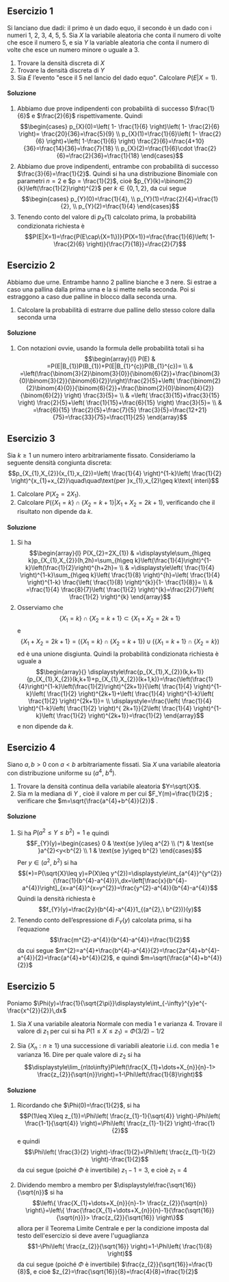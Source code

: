 ## Esercizio 1
Si lanciano due dadi: il primo è un dado equo, il secondo è un dado con i numeri 1, 2, 3, 4, 5, 5. Sia $X$ la variabile aleatoria che conta il numero di volte che esce il numero 5, e sia $Y$ la variable aleatoria che conta il numero di volte che esce un numero minore o uguale a 3.
1) Trovare la densità discreta di $X$
2) Trovare la densità discreta di $Y$
3) Sia $E$ l’evento "esce il 5 nel lancio del dado equo". Calcolare $P(E|X = 1)$.

#### Soluzione
1) Abbiamo due prove indipendenti con probabilità di successo $\frac{1}{6}$ e $\frac{2}{6}$ rispettivamente. Quindi $$\begin{cases}
p_{X}(0)=\left( 1- \frac{1}{6} \right)\left( 1- \frac{2}{6} \right)= \frac{20}{36}=\frac{5}{9} \\
p_{X}(1)=\frac{1}{6}\left( 1- \frac{2}{6} \right)+\left( 1-\frac{1}{6} \right) \frac{2}{6}=\frac{4+10}{36}=\frac{14}{36}=\frac{7}{18} \\
p_{X}(2)=\frac{1}{6}\cdot \frac{2}{6}=\frac{2}{36}=\frac{1}{18}
\end{cases}$$
2) Abbiamo due prove indipendenti, entrambe con probabilità di successo $\frac{3}{6}=\frac{1}{2}$. Quindi si ha una distribuzione Binomiale con parametri $n = 2$ e $p = \frac{1}{2}$, cioè $p_{Y}(k)=\binom{2}{k}\left(\frac{1}{2}\right)^{2}$  per $k\in\{0, 1, 2\}$, da cui segue $$\begin{cases}
p_{Y}(0)=\frac{1}{4}, \\
p_{Y}(1)=\frac{2}{4}=\frac{1}{2}, \\
p_{Y}(2)=\frac{1}{4}
\end{cases}$$
3) Tenendo conto del valore di $p_X(1)$ calcolato prima, la probabilità condizionata richiesta è $$P(E|X=1)=\frac{P(E\cap\{X=1\})}{P(X=1)}=\frac{\frac{1}{6}\left( 1-\frac{2}{6} \right)}{\frac{7}{18}}=\frac{2}{7}$$

## Esercizio 2
Abbiamo due urne. Entrambe hanno 2 palline bianche e 3 nere. Si estrae a caso una pallina dalla prima urna e la si mette nella seconda. Poi si estraggono a caso due palline in blocco dalla seconda urna.
1) Calcolare la probabilità di estrarre due palline dello stesso colore dalla seconda urna

#### Soluzione
1) Con notazioni ovvie, usando la formula delle probabilità totali si ha $$\begin{array}{l}
P(E) & =P(E|B_{1})P(B_{1})+P(E|B_{1}^{c})P(B_{1}^{c})= \\
 & =\left(\frac{\binom{3}{2}\binom{3}{0}}{\binom{6}{2}}+\frac{\binom{3}{0}\binom{3}{2}}{\binom{6}{2}}\right)\frac{2}{5}+\left( \frac{\binom{2}{2}\binom{4}{0}}{\binom{6}{2}}+\frac{\binom{2}{0}\binom{4}{2}}{\binom{6}{2}} \right) \frac{3}{5}= \\
 & =\left( \frac{3}{15}+\frac{3}{15} \right) \frac{2}{5}+\left( \frac{1}{15}+\frac{6}{15} \right) \frac{3}{5}= \\
 & =\frac{6}{15} \frac{2}{5}+\frac{7}{5} \frac{3}{5}=\frac{12+21}{75}=\frac{33}{75}=\frac{11}{25}
\end{array}$$

## Esercizio 3
Sia $k\geq1$ un numero intero arbitrariamente fissato. Consideriamo la seguente densità congiunta discreta:$$p_{X_{1},X_{2}}(x_{1},x_{2})=\left( \frac{1}{4} \right)^{1-k}\left( \frac{1}{2} \right)^{x_{1}+x_{2}}\quad\quad\text{per }x_{1},x_{2}\geq k\text{ interi}$$
1) Calcolare $P(X_2 = 2X_1)$.
2) Calcolare $P(\{X_1 = k\}\cap\{X_2=k+1\}|X_1+X_2=2k+1)$, verificando che il risultato non dipende da $k$.

#### Soluzione
1) Si ha $$\begin{array}{l}
P(X_{2}=2X_{1}) & =\displaystyle\sum_{h\geq k}p_{X_{1},X_{2}}(h,2h)=\sum_{h\geq k}\left(\frac{1}{4}\right)^{1-k}\left(\frac{1}{2}\right)^{h+2h}= \\
 & =\displaystyle\left( \frac{1}{4} \right)^{1-k}\sum_{h\geq k}\left( \frac{1}{8} \right)^{h}=\left( \frac{1}{4} \right)^{1-k} \frac{\left( \frac{1}{8} \right)^{k}}{1- \frac{1}{8}}= \\
 & =\frac{1}{4} \frac{8}{7}\left( \frac{1}{2} \right)^{k}=\frac{2}{7}\left( \frac{1}{2} \right)^{k}
\end{array}$$
2) Osserviamo che $$\{X_{1}=k\}\cap\{X_{2}=k+1\}\subset\{X_{1}+X_{2}=2k+1\}$$ e $$\{X_{1}+X_{2}=2k+1\}=(\{X_{1}=k\}\cap\{X_{2}=k+1\})\cup(\{X_{1}=k+1\}\cap \{X_{2}=k\})$$ed è una unione disgiunta. Quindi la probabilità condizionata richiesta è uguale a $$\begin{array}{}
\displaystyle\frac{p_{X_{1},X_{2}}(k,k+1)}{p_{X_{1},X_{2}}(k,k+1)+p_{X_{1},X_{2}}(k+1,k)}=\frac{\left(\frac{1}{4}\right)^{1-k}\left(\frac{1}{2}\right)^{2k+1}}{\left( \frac{1}{4} \right)^{1-k}\left( \frac{1}{2} \right)^{2k+1}+\left( \frac{1}{4} \right)^{1-k}\left( \frac{1}{2} \right)^{2k+1}}= \\
\displaystyle=\frac{\left( \frac{1}{4} \right)^{1-k}\left( \frac{1}{2} \right)^{ 2k+1}}{2\left( \frac{1}{4} \right)^{1-k}\left( \frac{1}{2} \right)^{2k+1}}=\frac{1}{2}
\end{array}$$e non dipende da $k$.


## Esercizio 4
Siano $a, b > 0$ con $a < b$ arbitrariamente fissati. Sia $X$ una variabile aleatoria con distribuzione uniforme su $(a^4,\ b^4)$.
1) Trovare la densità continua della variabile aleatoria $Y=\sqrt{X}$.
2) Sia m la mediana di $Y$ , cioè il valore $m$ per cui $F_Y(m)=\frac{1}{2}$ ; verificare che $m=\sqrt{\frac{a^{4}+b^{4}}{2}}$ .

#### Soluzione
1) Si ha $P(a^{2}\leq Y\leq b^{2})=1$ e quindi $$F_{Y}(y)=\begin{cases}
0 & \text{se }y\leq a^{2} \\
(*) & \text{se }a^{2}<y<b^{2} \\
1 & \text{se }y\geq b^{2}
\end{cases}$$
Per $y\in(a^{2},\ b^{2})$ si ha $$(*)=P(\sqrt{X}\leq y)=P(X\leq y^{2})=\displaystyle\int_{a^{4}}^{y^{2}}{\frac{1}{b^{4}-a^{4}}}\,dx=\left[\frac{x}{b^{4}-a^{4}}\right]_{x=a^{4}}^{x=y^{2}}=\frac{y^{2}-a^{4}}{b^{4}-a^{4}}$$
Quindi la densità richiesta è $$f_{Y}(y)=\frac{2y}{b^{4}-a^{4}}1_{(a^{2},\ b^{2})}(y)$$
2) Tenendo conto dell’espressione di $F_Y(y)$ calcolata prima, si ha l’equazione $$\frac{m^{2}-a^{4}}{b^{4}-a^{4}}=\frac{1}{2}$$
   da cui segue $m^{2}=a^{4}+\frac{b^{4}-a^{4}}{2}=\frac{2a^{4}+b^{4}-a^{4}}{2}=\frac{a^{4}+b^{4}}{2}$, e quindi $m=\sqrt{\frac{a^{4}+b^{4}}{2}}$

## Esercizio 5
Poniamo $\Phi(y)=\frac{1}{\sqrt{2\pi}}\displaystyle\int_{-\infty}^{y}e^{-\frac{x^{2}}{2}}\,dx$
1) Sia $X$ una variabile aleatoria Normale con media 1 e varianza 4. Trovare il valore di $z_{1}$ per cui si ha $P(1\leq X\leq z_{1})=\Phi(3/2) − 1/2$
   
2) Sia $\{X_{n}: n ≥ 1\}$ una successione di variabili aleatorie i.i.d. con media 1 e varianza 16. Dire per quale valore di $z_{2}$ si ha $$\displaystyle\lim_{n\to\infty}P\left(\frac{X_{1}+\dots+X_{n}}{n}-1> \frac{z_{2}}{\sqrt{n}}\right)=1-\Phi\left(\frac{1}{8}\right)$$

#### Soluzione
1) Ricordando che $\Phi(0)=\frac{1}{2}$, si ha $$P(1\leq X\leq z_{1})=\Phi\left( \frac{z_{1}-1}{\sqrt{4}} \right)-\Phi\left( \frac{1-1}{\sqrt{4}} \right)=\Phi\left( \frac{z_{1}-1}{2} \right)-\frac{1}{2}$$e quindi $$\Phi\left( \frac{3}{2} \right)-\frac{1}{2}=\Phi\left( \frac{z_{1}-1}{2} \right)-\frac{1}{2}$$
   da cui segue (poiché $\Phi$ è invertibile) $z_{1}-1=3$, e cioè $z_{1}=4$
   
2) Dividendo membro a membro per $\displaystyle\frac{\sqrt{16}}{\sqrt{n}}$ si ha $$\left\{ \frac{X_{1}+\dots+X_{n}}{n}-1> \frac{z_{2}}{\sqrt{n}} \right\}=\left\{ \frac{\frac{X_{1}+\dots+X_{n}}{n}-1}{\frac{\sqrt{16}}{\sqrt{n}}}> \frac{z_{2}}{\sqrt{16}} \right\}$$
   allora per il Teorema Limite Centrale e per la condizione imposta dal testo dell'esercizio si deve avere l'uguaglianza $$1-\Phi\left( \frac{z_{2}}{\sqrt{16}} \right)=1-\Phi\left( \frac{1}{8} \right)$$
   da cui segue (poiché $\Phi$ è invertibile) $\frac{z_{2}}{\sqrt{16}}=\frac{1}{8}$, e cioè $z_{2}=\frac{\sqrt{16}}{8}=\frac{4}{8}=\frac{1}{2}$
